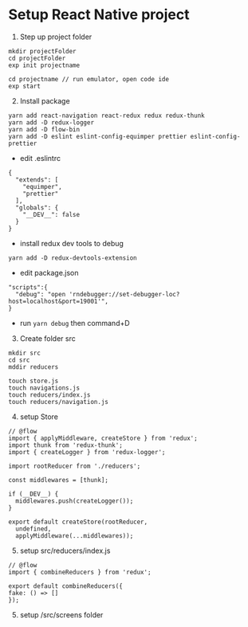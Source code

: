 # Setup React Native project

1. Step up project folder

```
mkdir projectFolder
cd projectFolder
exp init projectname

cd projectname // run emulator, open code ide
exp start

```
2. Install package

```
yarn add react-navigation react-redux redux redux-thunk
yarn add -D redux-logger
yarn add -D flow-bin
yarn add -D eslint eslint-config-equimper prettier eslint-config-prettier
```

* edit .eslintrc

```
{
  "extends": [
    "equimper",
    "prettier"
  ],
  "globals": {
    "__DEV__": false
  }
}
```
* install redux dev tools to debug

```
yarn add -D redux-devtools-extension
```
* edit package.json

```
"scripts":{
  "debug": "open 'rndebugger://set-debugger-loc?host=localhost&port=19001'",
}
```

* run `yarn debug` then command+D

3. Create folder src

```
mkdir src
cd src
mddir reducers

touch store.js
touch navigations.js
touch reducers/index.js
touch reducers/navigation.js
```

4. setup Store
```
// @flow
import { applyMiddleware, createStore } from 'redux';
import thunk from 'redux-thunk';
import { createLogger } from 'redux-logger';

import rootReducer from './reducers';

const middlewares = [thunk];

if (__DEV__) {
  middlewares.push(createLogger());
}

export default createStore(rootReducer,
  undefined,
  applyMiddleware(...middlewares));
  ```

  5. setup src/reducers/index.js
  ```
  // @flow
import { combineReducers } from 'redux';

export default combineReducers({
  fake: () => []
});
```
5. setup /src/screens folder

